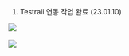 1. Testrali 연동 작업 완료 (23.01.10)

<img src="https://github-readme-stats.vercel.app/api/top-langs/?username=tnclswnsdh@google.com&layout=compact"><br><br>
<img src="https://github-readme-stats.vercel.app/api?username=korean119&show_icons=true">
		
